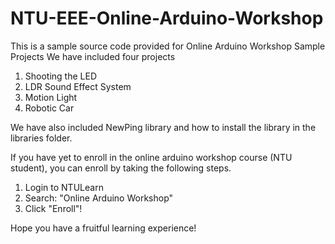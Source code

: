 # NTU-EEE-Online-Arduino-Workshop

This is a sample source code provided for Online Arduino Workshop Sample Projects
We have included four projects
1. Shooting the LED
2. LDR Sound Effect System
3. Motion Light
4. Robotic Car

We have also included NewPing library and how to install the library in the libraries folder.

If you have yet to enroll in the online arduino workshop course (NTU student), you can enroll by taking the following steps.
1. Login to NTULearn 
2. Search: "Online Arduino Workshop"
3. Click "Enroll"!

Hope you have a fruitful learning experience!
